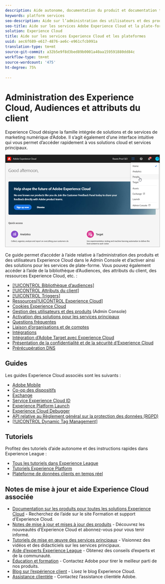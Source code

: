 ```yaml
---
description: Aide autonome, documentation du produit et documentation technique pour Adobe Experience Cloud. Inclut l’administration des utilisateurs et des produits dans le Admin Console, l’activation de solutions pour les services de plateforme et l’aide sur la bibliothèque d’Audiences, les attributs du client, les ressources Experience Cloud, etc.
keywords: platform services
seo-description: Aide sur l’administration des utilisateurs et des produits dans le Admin Console, l’activation de solutions pour les services de plateforme et l’aide sur la bibliothèque d’Audiences, les attributs du client, les ressources Experience Cloud, etc.
seo-title: Aide sur les services Adobe Experience Cloud et la plate-forme et documentation sur les produits.
solution: Experience Cloud
title: Aide sur les services Experience Cloud et les plateformes
uuid: aec6f689-e617-4876-ae6c-e961cfcb991a
translation-type: tm+mt
source-git-commit: a32b5e9f8d3bed89b0001a40aa159591880dd84c
workflow-type: tm+mt
source-wordcount: '475'
ht-degree: 75%

---
```



# Administration des Experience Cloud, Audiences et attributs du client

Experience Cloud désigne la famille intégrée de solutions et de services de marketing numérique d’Adobe. Il s’agit également d’une interface intuitive qui vous permet d’accéder rapidement à vos solutions cloud et services principaux.

![Experience Cloud](assets/cloud-pulldown.png)

Ce guide permet d’accéder à l’aide relative à l’administration des produits et des utilisateurs Experience Cloud dans le Admin Console et d’activer ainsi des solutions pour les services de plate-forme. Vous pouvez également accéder à l’aide de la bibliothèque d’Audiences, des attributs du client, des ressources Experience Cloud, etc. :

* [[!UICONTROL Bibliothèque d’audiences]](audience-library/audience-library.md)
* [[!UICONTROL Attributs du client]](attributes/attributes.md)
* [[!UICONTROL Triggers]](activation/triggers.md)
* [Ressources[!UICONTROL Experience Cloud]](experience-cloud-assets/experience-cloud-assets.md)
* [Cookies Experience Cloud](cookies/cookies-privacy.md)
* [Gestion des utilisateurs et des produits](admin-getting-started/admin-getting-started.md) (Admin Console)
* [Activation des solutions pour les services principaux](core-services/core-services.md)
* [Questions fréquentes](admin-getting-started/admin-getting-started.md)
* [Liaison d’organisations et de comptes](admin-getting-started/organizations.md)
* [Intégrations](marketing-cloud-integrations.md)
* [Intégration d’Adobe Target avec Experience Cloud](https://docs.adobe.com/content/help/fr-FR/target/using/integrate/a4t/a4t.html)
* [Présentation de la confidentialité et de la sécurité d’Experience Cloud](assets/Adobe-Marketing-Cloud-Privacy-and-Security-Overview.pdf)
* [Prérécupération DNS](admin-getting-started/admin-getting-started.md#concept_6BC8C6856E3644F8956D7AD0A96383B7)

## Guides 

Les guides Experience Cloud associés sont les suivants :

* [Adobe Mobile](https://docs.adobe.com/content/help/fr-FR/mobile-services/using/home.html)
* [Co-op des dispositifs](https://docs.adobe.com/content/help/fr-FR/device-co-op/using/home.html)
* [Exchange](https://experiencecloud.adobeexchange.com/)
* [Service Experience Cloud ID](https://docs.adobe.com/content/help/fr-FR/id-service/using/home.html)
* [Experience Platform Launch](https://docs.adobe.com/content/help/fr-FR/launch/using/overview.html)
* [Experience Cloud Debugger](https://docs.adobe.com/content/help/fr-FR/debugger/using/experience-cloud-debugger.html)
* [API relative au Règlement général sur la protection des données (RGPD)](https://www.adobe.io/apis/experiencecloud/gdpr.html)
* [[!UICONTROL Dynamic Tag Management]](https://docs.adobe.com/content/help/fr-FR/dtm/using/dtm-home.html)

## Tutoriels

Profitez des tutoriels d’aide autonome et des instructions rapides dans Experience League :

* [Tous les tutoriels dans Experience League](https://experienceleague.corp.adobe.com/?lang=en#quick-how-tos)
* [Tutoriels Experience Platform](https://experienceleague.corp.adobe.com/docs/core-services-learn/tutorials/overview.html?lang=en)
* [Plateforme de données clients en temps réel](https://experienceleague.corp.adobe.com/docs/platform-learn/tutorials/rtcdp/understanding-the-real-time-customer-data-platform.html?lang=en)

## Notes de mise à jour et aide Experience Cloud associée

* [Documentation sur les produits pour toutes les solutions Experience Cloud](https://docs.adobe.com/content/help/fr-FR/experience-cloud/user-guides/home.html) - Recherchez de l’aide sur le site Formation et support d’Experience Cloud.
* [Notes de mise à jour et mises à jour des produits](https://docs.adobe.com/content/help/fr-FR/release-notes/experience-cloud/current.html) - Découvrez les nouveautés d’Experience Cloud et abonnez-vous pour vous tenir informé.
* [Tutoriels de mise en œuvre des services principaux](https://docs.adobe.com/content/help/en/core-services-learn/tutorials/overview.html) - Visionnez des vidéos et des didacticiels sur les services principaux.
* [Aide d’experts Experience League](https://landing.adobe.com/experience-league/) - Obtenez des conseils d’experts et de la communauté.
* [Éducation et formation](https://helpx.adobe.com/fr/learning.html?promoid=KAUDK) - Contactez Adobe pour tirer le meilleur parti de nos produits.
* [Blog sur l’expérience client](https://theblog.adobe.com/customer-experience/) - Lisez le blog Experience Cloud.
* [Assistance clientèle](https://helpx.adobe.com/fr/contact/enterprise-support.ec.html) - Contactez l’assistance clientèle Adobe.
